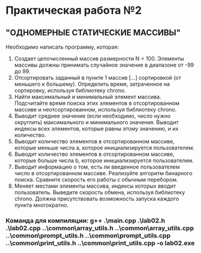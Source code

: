 # Практическая работа №2 
## "ОДНОМЕРНЫЕ СТАТИЧЕСКИЕ МАССИВЫ"
Необходимо написать программу, которая:
1. Создает целочисленный массив размерности N = 100. Элементы массивы должны принимать случайное значение в диапазоне от -99 до 99.
2. Отсортировать заданный в пункте 1 массив […] сортировкой (от меньшего к большему). Определить время, затраченное на сортировку, используя библиотеку chrono.
3. Найти максимальный и минимальный элемент массива. Подсчитайте время поиска этих элементов в отсортированном массиве и неотсортированном, используя библиотеку chrono.
4. Выводит среднее значение (если необходимо, число нужно округлить) максимального и минимального значения. Выводит индексы всех элементов, которые равны этому значению, и их количество.
5. Выводит количество элементов в отсортированном массиве, которые меньше числа a, которое инициализируется пользователем.
6. Выводит количество элементов в отсортированном массиве, которые больше числа b, которое инициализируется пользователем.
7. Выводит информацию о том, есть ли введенное пользователем число в отсортированном массиве. Реализуйте алгоритм бинарного поиска. Сравните скорость его работы с обычным перебором.
8. Меняет местами элементы массива, индексы которых вводит пользователь. Выведите скорость обмена, используя библиотеку chrono. Должна присутствовать возможность запуска каждого пункта многократно.

### Команда для компиляции: g++ .\main.cpp .\lab02.h .\lab02.cpp ..\common\array_utils.h ..\common\array_utils.cpp ..\common\prompt_utils.h ..\common\prompt_utils.cpp ..\common\print_utils.h ..\common\print_utils.cpp -o lab02.exe
